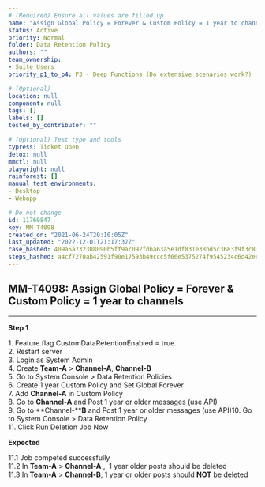 ```yaml
---
# (Required) Ensure all values are filled up
name: "Assign Global Policy = Forever & Custom Policy = 1 year to channels"
status: Active
priority: Normal
folder: Data Retention Policy
authors: ""
team_ownership:
- Suite Users
priority_p1_to_p4: P3 - Deep Functions (Do extensive scenarios work?)

# (Optional)
location: null
component: null
tags: []
labels: []
tested_by_contributor: ""

# (Optional) Test type and tools
cypress: Ticket Open
detox: null
mmctl: null
playwright: null
rainforest: []
manual_test_environments:
- Desktop
- Webapp

# Do not change
id: 11769847
key: MM-T4098
created_on: "2021-06-24T20:10:05Z"
last_updated: "2022-12-01T21:17:37Z"
case_hashed: 409a5a732308090b5ff9ac092fdba63a5e1df831e38bd5c3683f9f3c830a5f3163d08fc3d84a783cfc3c392136f315ad
steps_hashed: a4cf7270ab42591f90e17593b49ccc5f66e5375274f9545234c6d42ee278de84a2a387d2b662d9e69a8d7cfe7dec9a6d
---
```


<!-- (Auto-generated) Based on frontmatter's "key" and "name" -->

## MM-T4098: Assign Global Policy = Forever & Custom Policy = 1 year to channels

---

**Step 1**

1\. Feature flag CustomDataRetentionEnabled = true.\
2\. Restart server\
3\. Login as System Admin\
4\. Create **Team-A** > **Channel-A**, **Channel-B**\
5\. Go to System Console > Data Retention Policies\
6\. Create 1 year Custom Policy and Set Global Forever\
7\. Add **Channel-A** in Custom Policy\
8\. Go to **Channel-A** and Post 1 year or older messages (use API)\
9\. Go to \*\*Channel-\*\***B** and Post 1 year or older messages (use API)10. Go to System Console > Data Retention Policy\
11\. Click Run Deletion Job Now

**Expected**

11.1 Job competed successfully\
11.2 In **Team-A** > **Channel-A** ,  1 year older posts should be deleted\
11.3 In **Team-A** > **Channel-B**, 1 year or older posts should **NOT** be deleted
